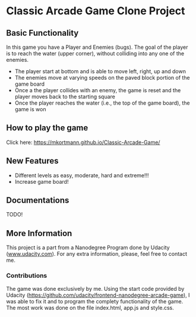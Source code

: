# Classic Arcade Game Clone Project

## Basic Functionality

In this game you have a Player and Enemies (bugs). The goal of the player is to reach the water (upper corner), without colliding into any one of the enemies.

 - The player start at bottom and is able to move left, right, up and down
 - The enemies move at varying speeds on the paved block portion of the game board
 - Once a the player collides with an enemy, the game is reset and the player moves back to the starting square
 - Once the player reaches the water (i.e., the top of the game board), the game is won

## How to play the game

 Click here: https://mkortmann.github.io/Classic-Arcade-Game/

## New Features

 - Different levels as easy, moderate, hard and extreme!!!
 - Increase game board!
 
## Documentations

TODO!

## More Information

This project is a part from a Nanodegree Program done by Udacity (www.udacity.com). For any extra information, please, feel free to contact me.

### Contributions

The game was done exclusively by me. Using the start code provided by Udacity (https://github.com/udacity/frontend-nanodegree-arcade-game), I was able to fix it and to program the complety functionality of the game. The most work was done on the file index.html, app.js and style.css.

